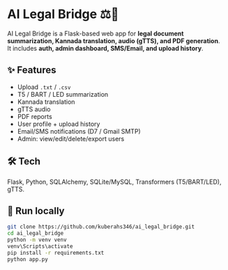 # AI Legal Bridge ⚖️🤖

AI Legal Bridge is a Flask-based web app for **legal document summarization, Kannada translation, audio (gTTS), and PDF generation**.  
It includes **auth, admin dashboard, SMS/Email, and upload history**.

## ✨ Features
- Upload `.txt` / `.csv`
- T5 / BART / LED summarization
- Kannada translation
- gTTS audio
- PDF reports
- User profile + upload history
- Email/SMS notifications (D7 / Gmail SMTP)
- Admin: view/edit/delete/export users

## 🛠 Tech
Flask, Python, SQLAlchemy, SQLite/MySQL, Transformers (T5/BART/LED), gTTS.

## 🚀 Run locally
```bash
git clone https://github.com/kuberahs346/ai_legal_bridge.git
cd ai_legal_bridge
python -m venv venv
venv\Scripts\activate
pip install -r requirements.txt
python app.py
